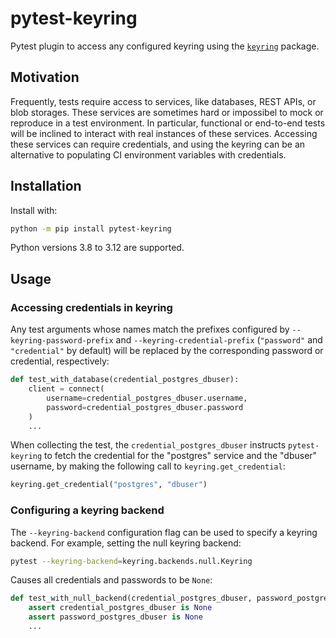 # pytest-keyring

Pytest plugin to access any configured keyring using the [`keyring`](https://pypi.org/project/keyring/) package.

## Motivation

Frequently, tests require access to services, like databases, REST APIs, or blob storages. These services are sometimes hard or impossibel to mock or reproduce in a test environment. In particular, functional or end-to-end tests will be inclined to interact with real instances of these services. Accessing these services can require credentials, and using the keyring can be an alternative to populating CI environment variables with credentials.

## Installation

Install with:

```bash
python -m pip install pytest-keyring
```

Python versions 3.8 to 3.12 are supported.

## Usage

### Accessing credentials in keyring

Any test arguments whose names match the prefixes configured by `--keyring-password-prefix` and `--keyring-credential-prefix` (`"password"` and `"credential"` by default) will be replaced by the corresponding password or credential, respectively:

```python
def test_with_database(credential_postgres_dbuser):
    client = connect(
        username=credential_postgres_dbuser.username,
        password=credential_postgres_dbuser.password
    )
    ...
```

When collecting the test, the `credential_postgres_dbuser` instructs `pytest-keyring` to fetch the credential for the "postgres" service and the "dbuser" username, by making the following call to `keyring.get_credential`:

```python
keyring.get_credential("postgres", "dbuser")
```

### Configuring a keyring backend

The `--keyring-backend` configuration flag can be used to specify a keyring backend. For example, setting the null keyring backend:

```bash
pytest --keyring-backend=keyring.backends.null.Keyring
```

Causes all credentials and passwords to be `None`:

```python
def test_with_null_backend(credential_postgres_dbuser, password_postgres_dbuser):
    assert credential_postgres_dbuser is None
    assert password_postgres_dbuser is None
    ...
```
